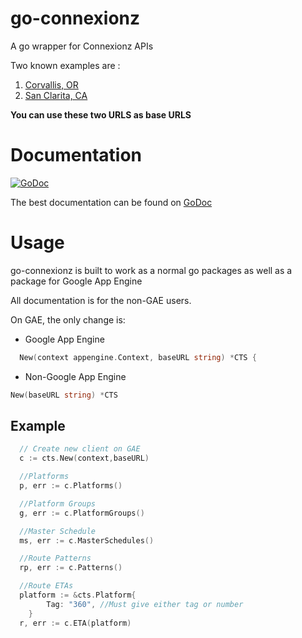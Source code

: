 go-connexionz
=============

A go wrapper for Connexionz APIs

Two known examples are :
1. [Corvallis, OR](http://www.corvallistransit.com/)
2. [San Clarita, CA](http://businfo.santa-clarita.com/)

__You can use these two URLS as base URLS__

# Documentation

[![GoDoc](https://godoc.org/github.com/cvanderschuere/go-connexionz?status.png)](https://godoc.org/github.com/cvanderschuere/go-connexionz)

The best documentation can be found on [GoDoc](http://godoc.org/github.com/cvanderschuere/go-connexionz)


# Usage

go-connexionz is built to work as a normal go packages as well as a package for Google App Engine

All documentation is for the non-GAE users.

On GAE, the only change is:

* Google App Engine
```go
  New(context appengine.Context, baseURL string) *CTS {
```
* Non-Google App Engine
```go
New(baseURL string) *CTS
```

## Example
```go
  // Create new client on GAE
  c := cts.New(context,baseURL)

  //Platforms
  p, err := c.Platforms()

  //Platform Groups
  g, err := c.PlatformGroups()

  //Master Schedule
  ms, err := c.MasterSchedules()

  //Route Patterns
  rp, err := c.Patterns()

  //Route ETAs
  platform := &cts.Platform{
		Tag: "360", //Must give either tag or number
	}
  r, err := c.ETA(platform)

```
